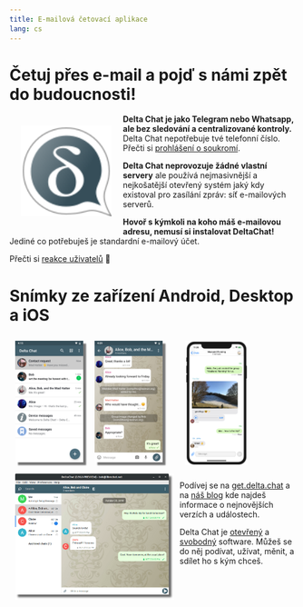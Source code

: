 ```yaml
---
title: E-mailová četovací aplikace
lang: cs
---
```


# Četuj přes e-mail a pojď s námi zpět do budoucnosti!

<img src="../assets/logos/delta-chat.svg" width="160" style="float: left; margin: 20px;" alt="The Delta Chat logo" />

**Delta Chat je jako Telegram nebo Whatsapp, ale bez sledování a centralizované kontroly.**
Delta Chat nepotřebuje tvé telefonní číslo. Přečti si [prohlášení o soukromí](gdpr).

**Delta Chat neprovozuje žádné vlastní servery** ale používá nejmasivnější a nejkošatější otevřený systém 
jaký kdy existoval pro zasílání zpráv: síť e-mailových serverů.

**Hovoř s kýmkoli na koho máš e-mailovou adresu, nemusí si instalovat DeltaChat!** 
Jediné co potřebuješ je standardní e-mailový účet.

Přečti si [reakce uživatelů](user-voices) 📣


# Snímky ze zařízení Android, Desktop a iOS

<img src="../assets/blog/screenshots/2019-12-17-delta-chat-google-play-release-chat-list-light.png" width="120" 
style="float: left; margin: 10px;display: block;box-shadow: 5px 5px 2px #777;" alt="A screenshot of Delta Chat on Android showing chat list" /> 
<img src="../assets/blog/screenshots/2019-12-17-delta-chat-google-play-release-group-light.png" width="120" 
style="float: left; margin: 10px;display: block;box-shadow: 5px 5px 2px #777;" alt="A screenshot of Delta Chat on Android showing a chat" /> 

<img src="../assets/blog/desktop-screenshot.png" width="280" style="float:left; margin: 10px" alt="A screenshot of Delta Chat on desktop" /> 

<img src="../assets/blog/screenshots/2020-01-09-delta-chat-iOS-weekend-group-chat.png" width="110" style="margin: 10px" alt="A screenshot of Delta Chat on IOS" /> 

Podívej se na [get.delta.chat](https://get.delta.chat) a na [náš blog](blog)
kde najdeš informace o nejnovějších verzích a událostech. 

Delta Chat je [otevřený](https://cs.wikipedia.org/wiki/Otevřený_software)
a [svobodný](https://cs.wikipedia.org/wiki/Svobodný_software) software. 
Můžeš se do něj podívat, užívat, měnit, a sdílet ho s kým chceš.
